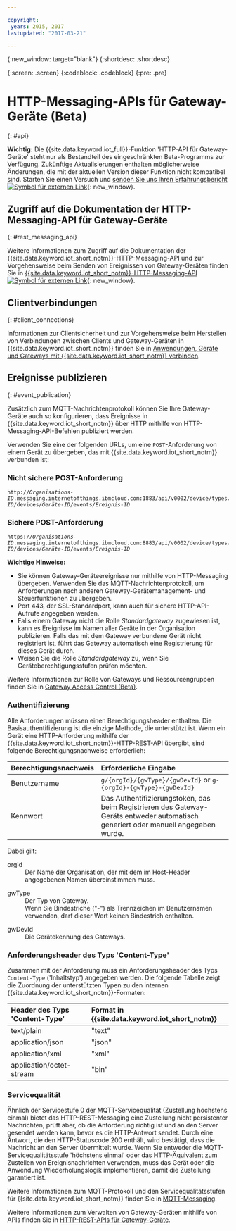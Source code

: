 ```yaml
---

copyright:
 years: 2015, 2017
lastupdated: "2017-03-21"

---
```


{:new_window: target="blank"}
{:shortdesc: .shortdesc}

{:screen: .screen}
{:codeblock: .codeblock}
{:pre: .pre}

# HTTP-Messaging-APIs für Gateway-Geräte (Beta)
{: #api}

**Wichtig:** Die {{site.data.keyword.iot_full}}-Funktion 'HTTP-API für Gateway-Geräte' steht nur als Bestandteil des eingeschränkten Beta-Programms zur Verfügung. Zukünftige Aktualisierungen enthalten möglicherweise Änderungen, die mit der aktuellen Version dieser Funktion nicht kompatibel sind. Starten Sie einen Versuch und [senden Sie uns Ihren Erfahrungsbericht ![Symbol für externen Link](../../../icons/launch-glyph.svg)](https://developer.ibm.com/answers/smart-spaces/17/internet-of-things.html){: new_window}.

## Zugriff auf die Dokumentation der HTTP-Messaging-API für Gateway-Geräte
{: #rest_messaging_api}

Weitere Informationen zum Zugriff auf die Dokumentation der {{site.data.keyword.iot_short_notm}}-HTTP-Messaging-API und zur Vorgehensweise beim Senden von Ereignissen von Gateway-Geräten finden Sie in [{{site.data.keyword.iot_short_notm}}-HTTP-Messaging-API ![Symbol für externen Link](../../../icons/launch-glyph.svg)](https://docs.internetofthings.ibmcloud.com/apis/swagger/v0002/http-messaging.html){: new_window}.


## Clientverbindungen
{: #client_connections}

Informationen zur Clientsicherheit und zur Vorgehensweise beim Herstellen von Verbindungen zwischen Clients und Gateway-Geräten in {{site.data.keyword.iot_short_notm}} finden Sie in [Anwendungen, Geräte und Gateways mit {{site.data.keyword.iot_short_notm}} verbinden](../reference/security/connect_devices_apps_gw.html).


## Ereignisse publizieren
{: #event_publication}

Zusätzlich zum MQTT-Nachrichtenprotokoll können Sie Ihre Gateway-Geräte auch so konfigurieren, dass Ereignisse in {{site.data.keyword.iot_short_notm}} über HTTP mithilfe von HTTP-Messaging-API-Befehlen publiziert werden.

Verwenden Sie eine der folgenden URLs, um eine `POST`-Anforderung von einem Gerät zu übergeben, das mit {{site.data.keyword.iot_short_notm}} verbunden ist:

### Nicht sichere POST-Anforderung
<pre class="pre"><code class="hljs">http://<var class="keyword varname">Organisations-ID</var>.messaging.internetofthings.ibmcloud.com:1883/api/v0002/device/types/<var class="keyword varname">Typ-ID</var>/devices/<var class="keyword varname">Geräte-ID</var>/events/<var class="keyword varname">Ereignis-ID</var></code></pre>

### Sichere POST-Anforderung
<pre class="pre"><code class="hljs">https://<var class="keyword varname">Organisations-ID</var>.messaging.internetofthings.ibmcloud.com:8883/api/v0002/device/types/<var class="keyword varname">Typ-ID</var>/devices/<var class="keyword varname">Geräte-ID</var>/events/<var class="keyword varname">Ereignis-ID</var></code></pre>

**Wichtige Hinweise:**
- Sie können Gateway-Geräteereignisse nur mithilfe von HTTP-Messaging übergeben. Verwenden Sie das MQTT-Nachrichtenprotokoll, um Anforderungen nach anderen Gateway-Gerätemanagement- und Steuerfunktionen zu übergeben.
- Port 443, der SSL-Standardport, kann auch für sichere HTTP-API-Aufrufe angegeben werden.
- Falls einem Gateway nicht die Rolle *Standardgateway* zugewiesen ist, kann es Ereignisse im Namen aller Geräte in der Organisation publizieren. Falls das mit dem Gateway verbundene Gerät nicht registriert ist, führt das Gateway automatisch eine Registrierung für dieses Gerät durch.
- Weisen Sie die Rolle *Standardgateway* zu, wenn Sie Geräteberechtigungsstufen prüfen möchten.

Weitere Informationen zur Rolle von Gateways und Ressourcengruppen finden Sie in [Gateway Access Control (Beta)](../gateways/gateway-access-control.html).

### Authentifizierung

Alle Anforderungen müssen einen Berechtigungsheader enthalten. Die Basisauthentifizierung ist die einzige Methode, die unterstützt ist. Wenn ein Gerät eine HTTP-Anforderung mithilfe der {{site.data.keyword.iot_short_notm}}-HTTP-REST-API übergibt, sind folgende Berechtigungsnachweise erforderlich:

|Berechtigungsnachweis|Erforderliche Eingabe|
|:---|:---|
|Benutzername| `g/{orgId}/{gwType}/{gwDevId}` or `g-{orgId}-{gwType}-{gwDevId}`
|Kennwort| Das Authentifizierungstoken, das beim Registrieren des Gateway-Geräts entweder automatisch generiert oder manuell angegeben wurde.

Dabei gilt:

<dl>
<dt>orgId</dt>  
<dd>Der Name der Organisation, der mit dem im Host-Header angegebenen Namen übereinstimmen muss.</dd>

<p></p>
<dt>gwType</dt>  
<dd>Der Typ von Gateway. </dd>
<dd>Wenn Sie Bindestriche ("-") als Trennzeichen im Benutzernamen verwenden, darf dieser Wert keinen Bindestrich enthalten. </dd>
<p></p>
<dt>gwDevId</dt>  
<dd>Die Gerätekennung des Gateways. </dd>
</dl>


### Anforderungsheader des Typs 'Content-Type'

Zusammen mit der Anforderung muss ein Anforderungsheader des Typs `Content-Type` ('Inhaltstyp') angegeben werden. Die folgende Tabelle zeigt die Zuordnung der unterstützten Typen zu den internen {{site.data.keyword.iot_short_notm}}-Formaten:

|Header des Typs 'Content-Type'|Format in {{site.data.keyword.iot_short_notm}}|
|:---|:---|
|text/plain|"text"
|application/json| "json"
|application/xml | "xml"
|application/octet-stream|"bin"

### Servicequalität

Ähnlich der Servicestufe 0 der MQTT-Servicequalität (Zustellung höchstens einmal) bietet das HTTP-REST-Messaging eine Zustellung nicht persistenter Nachrichten, prüft aber, ob die Anforderung richtig ist und an den Server gesendet werden kann, bevor es die HTTP-Antwort sendet. Durch eine Antwort, die den HTTP-Statuscode 200 enthält, wird bestätigt, dass die Nachricht an den Server übermittelt wurde. Wenn Sie entweder die MQTT-Servicequalitätsstufe 'höchstens einmal' oder das HTTP-Äquivalent zum Zustellen von Ereignisnachrichten verwenden, muss das Gerät oder die Anwendung Wiederholungslogik implementieren, damit die Zustellung garantiert ist.

Weitere Informationen zum MQTT-Protokoll und den Servicequalitätsstufen für {{site.data.keyword.iot_short_notm}} finden Sie in [MQTT-Messaging](../reference/mqtt/index.html).

Weitere Informationen zum Verwalten von Gateway-Geräten mithilfe von APIs finden Sie in [HTTP-REST-APIs für Gateway-Geräte](../gateways/gw_api.html).
